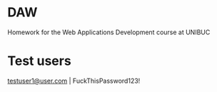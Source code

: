# DAW
Homework for the Web Applications Development course at UNIBUC

# Test users
testuser1@user.com | FuckThisPassword123!

